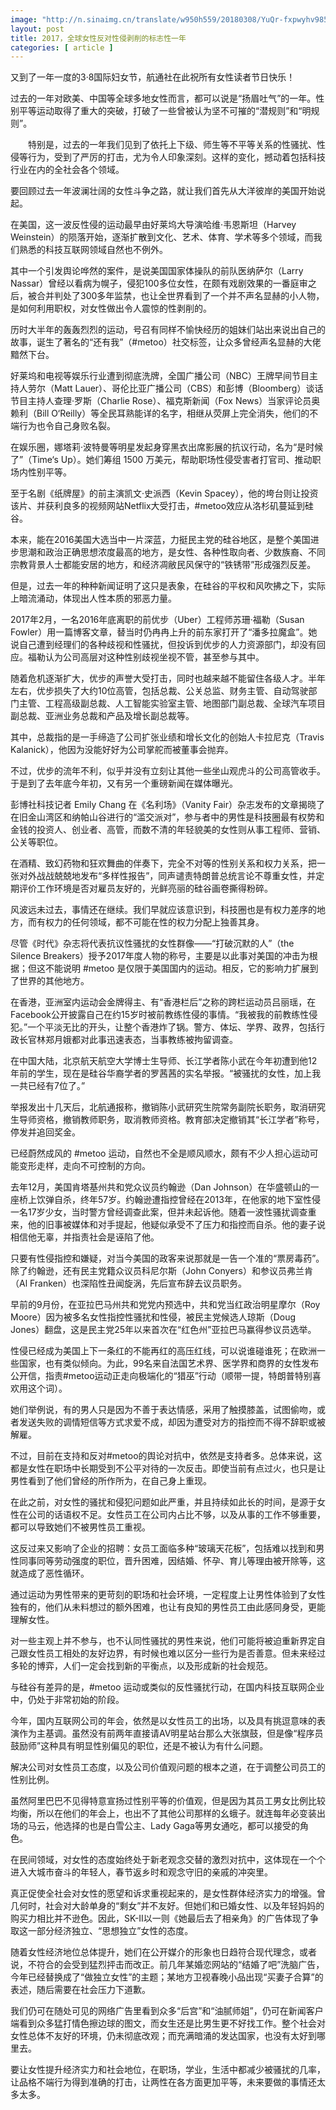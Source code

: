 ```yaml
---
image: "http://n.sinaimg.cn/translate/w950h559/20180308/YuQr-fxpwyhv9857947.jpg"
layout: post
title: 2017，全球女性反对性侵剥削的标志性一年
categories: [ article ]
---
```


又到了一年一度的3·8国际妇女节，航通社在此祝所有女性读者节日快乐！

过去的一年对欧美、中国等全球多地女性而言，都可以说是“扬眉吐气”的一年。性别平等运动取得了重大的突破，打破了一些曾被认为坚不可摧的“潜规则”和“明规则”。

　　特别是，过去的一年我们见到了依托上下级、师生等不平等关系的性骚扰、性侵等行为，受到了严厉的打击，尤为令人印象深刻。这样的变化，撼动着包括科技行业在内的全社会各个领域。

要回顾过去一年波澜壮阔的女性斗争之路，就让我们首先从大洋彼岸的美国开始说起。

在美国，这一波反性侵的运动最早由好莱坞大导演哈维·韦恩斯坦（Harvey Weinstein）的陨落开始，逐渐扩散到文化、艺术、体育、学术等多个领域，而我们熟悉的科技互联网领域自然也不例外。

其中一个引发舆论哗然的案件，是说美国国家体操队的前队医纳萨尔（Larry Nassar）曾经以看病为幌子，侵犯100多位女性，在颇有戏剧效果的一番庭审之后，被合并判处了300多年监禁，也让全世界看到了一个并不声名显赫的小人物，是如何利用职权，对女性做出令人震惊的性剥削的。

历时大半年的轰轰烈烈的运动，号召有同样不愉快经历的姐妹们站出来说出自己的故事，诞生了著名的“还有我”（#metoo）社交标签，让众多曾经声名显赫的大佬黯然下台。

好莱坞和电视等娱乐行业遭到彻底洗牌，全国广播公司（NBC）王牌早间节目主持人劳尔（Matt Lauer）、哥伦比亚广播公司（CBS）和彭博（Bloomberg）谈话节目主持人查理·罗斯（Charlie Rose）、福克斯新闻（Fox News）当家评论员奥赖利（Bill O‘Reilly）等全民耳熟能详的名字，相继从荧屏上完全消失，他们的不端行为也令自己身败名裂。

在娱乐圈，娜塔莉·波特曼等明星发起身穿黑衣出席影展的抗议行动，名为“是时候了”（Time‘s Up）。她们筹组 1500 万美元，帮助职场性侵受害者打官司、推动职场内性别平等。

至于名剧《纸牌屋》的前主演凯文·史派西（Kevin Spacey），他的垮台则让投资该片、并获利良多的视频网站Netflix大受打击，#metoo效应从洛杉矶蔓延到硅谷。

本来，能在2016美国大选当中一片深蓝，力挺民主党的硅谷地区，是整个美国进步思潮和政治正确思想浓度最高的地方，是女性、各种性取向者、少数族裔、不同宗教背景人士都能安居的地方，和经济凋敝民风保守的“铁锈带”形成强烈反差。

但是，过去一年的种种新闻证明了这只是表象，在硅谷的平权和风吹拂之下，实际上暗流涌动，体现出人性本质的邪恶力量。

2017年2月，一名2016年底离职的前优步（Uber）工程师苏珊·福勒（Susan Fowler）用一篇博客文章，替当时仍冉冉上升的前东家打开了“潘多拉魔盒”。她说自己遭到经理们的各种歧视和性骚扰，但投诉到优步的人力资源部门，却没有回应。福勒认为公司高层对这种性别歧视坐视不管，甚至参与其中。

随着危机逐渐扩大，优步的声誉大受打击，同时也越来越不能留住各级人才。半年左右，优步损失了大约10位高管，包括总裁、公关总监、财务主管、自动驾驶部门主管、工程高级副总裁、人工智能实验室主管、地图部门副总裁、全球汽车项目副总裁、亚洲业务总裁和产品及增长副总裁等。

其中，总裁指的是一手缔造了公司扩张业绩和增长文化的创始人卡拉尼克（Travis Kalanick），他因为没能好好为公司掌舵而被董事会抛弃。

不过，优步的流年不利，似乎并没有立刻让其他一些坐山观虎斗的公司高管收手。于是到了去年底今年初，又有另一个重磅新闻在媒体曝光。

彭博社科技记者 Emily Chang 在《名利场》（Vanity Fair）杂志发布的文章揭晓了在旧金山湾区和纳帕山谷进行的“滥交派对”，参与者中的男性是科技圈最有权势和金钱的投资人、创业者、高管，而数不清的年轻貌美的女性则从事工程师、营销、公关等职位。

在酒精、致幻药物和狂欢舞曲的伴奏下，完全不对等的性别关系和权力关系，把一张对外战战兢兢地发布“多样性报告”，同声谴责特朗普总统言论不尊重女性，并定期评价工作环境是否对雇员友好的，光鲜亮丽的硅谷画卷撕得粉碎。

风波远未过去，事情还在继续。我们早就应该意识到，科技圈也是有权力差序的地方，而有权力的任何领域，都不可能在性的权力分配上独善其身。

尽管《时代》杂志将代表抗议性骚扰的女性群像——“打破沉默的人”（the Silence Breakers）授予2017年度人物的称号，主要是以此事对美国的冲击为根据；但这不能说明 #metoo 是仅限于美国国内的运动。相反，它的影响力扩展到了世界的其他地方。

在香港，亚洲室内运动会金牌得主、有“香港栏后”之称的跨栏运动员吕丽瑶，在Facebook公开披露自己在约15岁时被前教练性侵的事情。“我被我的前教练性侵犯。”一个平淡无比的开头，让整个香港炸了锅。警方、体坛、学界、政界，包括行政长官林郑月娥都对此事迅速表态，当事教练被拘留调查。

在中国大陆，北京航天航空大学博士生导师、长江学者陈小武在今年初遭到他12年前的学生，现在是硅谷华裔学者的罗茜茜的实名举报。“被骚扰的女性，加上我一共已经有7位了。”

举报发出十几天后，北航通报称，撤销陈小武研究生院常务副院长职务，取消研究生导师资格，撤销教师职务，取消教师资格。教育部决定撤销其“长江学者”称号，停发并追回奖金。

已经蔚然成风的 #metoo 运动，自然也不全是顺风顺水，颇有不少人担心运动可能变形走样，走向不可控制的方向。

去年12月，美国肯塔基州共和党众议员约翰逊（Dan Johnson）在华盛顿山的一座桥上饮弹自杀，终年57岁。约翰逊遭指控曾经在2013年，在他家的地下室性侵一名17岁少女，当时警方曾经调查此案，但并未起诉他。随着一波性骚扰调查重来，他的旧事被媒体和对手提起，他疑似承受不了压力和指控而自杀。他的妻子说相信他无辜，并指责社会是诬陷了他。

只要有性侵指控和嫌疑，对当今美国的政客来说那就是一告一个准的“票房毒药”。除了约翰逊，还有民主党籍众议员科尼尔斯（John Conyers）和参议员弗兰肯（Al Franken）也深陷性丑闻旋涡，先后宣布辞去议员职务。

早前的9月份，在亚拉巴马州共和党党内预选中，共和党当红政治明星摩尔（Roy Moore）因为被多名女性指控性骚扰和性侵，被民主党候选人琼斯（Doug Jones）翻盘，这是民主党25年以来首次在“红色州”亚拉巴马赢得参议员选举。

性侵已经成为美国上下一条红的不能再红的高压红线，可以说谁碰谁死；在欧洲一些国家，也有类似倾向。为此，99名来自法国艺术界、医学界和商界的女性发布公开信，指责#metoo运动正走向极端化的“猎巫”行动（顺带一提，特朗普特别喜欢用这个词）。

她们举例说，有的男人只是因为不善于表达情感，采用了触摸膝盖，试图偷吻，或者发送失败的调情短信等方式求爱不成，却因为遭受对方的指控而不得不辞职或被解雇。

不过，目前在支持和反对#metoo的舆论对抗中，依然是支持者多。总体来说，这都是女性在职场中长期受到不公平对待的一次反击。即使当前有点过火，也只是让男性看到了他们曾经的所作所为，在自己身上重现。

在此之前，对女性的骚扰和侵犯问题如此严重，并且持续如此长的时间，是源于女性在公司的话语权不足。女性员工在公司内占比不够，以及从事的工作不够重要，都可以导致她们不被男性员工重视。

这反过来又影响了企业的招聘：女员工面临多种“玻璃天花板”，包括难以找到和男性同事同等劳动强度的职位，晋升困难，因结婚、怀孕、育儿等理由被开除等，这就造成了恶性循环。

通过运动为男性带来的更苛刻的职场和社会环境，一定程度上让男性体验到了女性独有的，他们从未料想过的额外困难，也让有良知的男性员工由此感同身受，更能理解女性。

对一些主观上并不参与，也不认同性骚扰的男性来说，他们可能将被迫重新界定自己跟女性员工相处的友好边界，有时候也难以区分一些行为是否善意。但未来经过多轮的博弈，人们一定会找到新的平衡点，以及形成新的社会规范。

与硅谷有差异的是，#metoo 运动或类似的反性骚扰行动，在国内科技互联网企业中，仍处于非常初始的阶段。

今年，国内互联网公司的年会，依然是以女性员工的出场，以及具有挑逗意味的表演作为主基调。虽然没有前两年直接请AV明星站台那么大张旗鼓，但是像“程序员鼓励师”这种具有明显性别偏见的职位，还是不被认为有什么问题。

解决公司对女性员工态度，以及公司价值观问题的根本之道，在于调整公司员工的性别比例。

虽然阿里巴巴不见得特意宣扬过性别平等的价值观，但是因为其员工男女比例比较均衡，所以在他们的年会上，也出不了其他公司那样的幺蛾子。就连每年必变装出场的马云，他选择的也是白雪公主、Lady Gaga等男女通吃，都可以接受的角色。

在民间领域，对女性的态度始终处于新老观念交替的激烈对抗中，这体现在一个个进入大城市奋斗的年轻人，春节返乡时和观念守旧的亲戚的冲突里。

真正促使全社会对女性的愿望和诉求重视起来的，是女性群体经济实力的增强。曾几何时，社会对大龄单身的“剩女”并不友好。但她们和已婚女性、以及年轻妈妈的购买力相比并不逊色。因此，SK-II以一则《她最后去了相亲角》的广告体现了争取这一部分经济独立、“思想独立”女性的态度。

随着女性经济地位总体提升，她们在公开媒介的形象也日趋符合现代理念，或者说，不符合的会受到猛烈抨击而改正。前几年某婚恋网站的“结婚了吧”洗脑广告，今年已经替换成了“做独立女性”的主题；某地方卫视春晚小品出现“买妻子合算”的表述，随后需要在社会压力下道歉。

我们仍可在随处可见的网络广告里看到众多“后宫”和“油腻师姐”，仍可在新闻客户端看到众多猛打情色擦边球的图文，而女生还是比男生更不好找工作。整个社会对女性总体不友好的环境，仍未彻底改观；而充满暗涌的发达国家，也没有太好到哪里去。

要让女性提升经济实力和社会地位，在职场，学业，生活中都减少被骚扰的几率，让品格不端行为得到准确的打击，让两性在各方面更加平等，未来要做的事情还太多太多。

